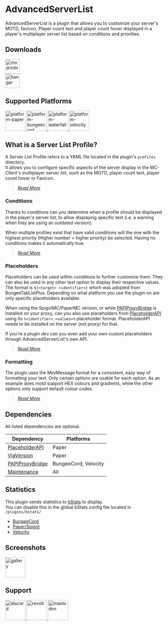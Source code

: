 # AdvancedServerList

AdvancedServerList is a plugin that allows you to customize your server's MOTD, favicon, Player count text and player count hover displayed in a player's multiplayer server list based on conditions and priorities.

## Downloads

<a href="https://modrinth.com/plugin/advancedserverlist" target="_blank">
  <img src="https://cdn.jsdelivr.net/gh/Andre601/devins-badges@13e0142/assets/compact/available/modrinth_vector.svg" height="46" alt="modrinth" title="Available on Modrinth">
</a>
<br>
<a href="https://hangar.papermc.io/Andre_601/AdvancedServerList" target="_blank">
  <img src="https://cdn.jsdelivr.net/gh/Andre601/devins-badges@13e0142/assets/compact/available/hangar_vector.svg" height="46" alt="hangar" title="Available on Hangar">
</a>

## Supported Platforms

<a href="https://papermc.io" target="_blank">
  <img src="https://cdn.jsdelivr.net/gh/Andre601/devins-badges@13e0142/assets/compact-minimal/supported/paper_vector.svg" height="64" alt="platform-paper" title="Tested on Paper">
</a>
<a href="https://www.spigotmc.org" target="_blank">
  <img src="https://cdn.jsdelivr.net/gh/Andre601/devins-badges@13e0142/assets/compact-minimal/supported/bungeecord_vector.svg" height="64" alt="platform-bungeecord" title="Tested on BungeeCord">
</a>
<a href="https://www.papermc.io" target="_blank">
  <img src="https://cdn.jsdelivr.net/gh/Andre601/devins-badges@13e0142/assets/compact-minimal/supported/waterfall_vector.svg" height="64" alt="platform-waterfall" title="Tested on Waterfall">
</a>
<a href="https://velocitypowered.com" target="_blank">
  <img src="https://cdn.jsdelivr.net/gh/Andre601/devins-badges@13e0142/assets/compact-minimal/supported/velocity_vector.svg" height="64" alt="platform-velocity" title="Tested on Velocity">
</a>

## What is a Server List Profile?

A Server List Profile refers to a YAML file located in the plugin's `profiles` directory.  
It allows you to configure specific aspects of the server display in the MC-Client's multiplayer server list, such as the MOTD, player count text, player count hover or Favicon.

> [*Read More*][profiles]

### Conditions

Thanks to conditions can you determine when a profile should be displayed in the player's server list, to allow displaying specific text (i.e. a warning when they are using an outdated version).

When multiple profiles exist that have valid conditions will the one with the highest priority (Higher number = higher priority) be selected. Having no conditions makes it automatically true.

> [*Read More*][conditions]

### Placeholders

Placeholders can be used within conditions to further customize them. They can also be used in any other text option to display their respective values.
The format is `${<target> <identifier>}` which was adopted from BungeeTabListPlus. Depending on what platform you use the plugin on are only specific placeholders available.

When using the SpigotMC/PaperMC version, or while [PAPIProxyBridge][papiproxybridge] is installed on your proxy, can you also use placeholders from [PlaceholderAPI][placeholderapi] using its `%<identifier>_<values>%` placeholder format. PlaceholderAPI needs to be installed on the server (not proxy) for that.

If you're a plugin dev can you even add your own custom placeholders through AdvancedServerList's own API.

> [*Read More*][placeholders]

### Formatting

The plugin uses the MiniMessage format for a consistent, easy way of formatting your text.
Only certain options are usable for each option. As an example does motd support HEX colours and gradients, while the other options only support default colour codes.

> [*Read More*][minimessage]

## Dependencies

All listed dependencies are optional.

| Dependency        | Platforms            |
|-------------------|----------------------|
| [PlaceholderAPI]  | Paper                |
| [ViaVersion]      | Paper                |
| [PAPIProxyBridge] | BungeeCord, Velocity |
| [Maintenance]     | All                  |

## Statistics

This plugin sends statistics to [bStats] to display.  
You can disable this in the global bStats config file located in `/plugins/bstats/`

- [BungeeCord][bstats-bungee]
- [Paper/Spigot][bstats-spigot]
- [Velocity][bstats-velocity]

## Screenshots

<a href="https://modrinth.com/plugin/advancedserverlist/gallery" target="_blank">
  <img src="https://cdn.jsdelivr.net/npm/@intergrav/devins-badges@3/assets/cozy/documentation/modrinth-gallery_vector.svg" height="64" alt="gallery" title="Check out the Gallery">
</a>

## Support

<a href="https://discord.gg/MyPTjpsgGH" target="_blank">
  <img src="https://cdn.jsdelivr.net/gh/Andre601/devins-badges@13e0142/assets/compact-minimal/social/discord-singular_vector.svg" height="64" alt="discord" title="Join the M.O.S.S. Discord Server">
</a>
<a href="https://app.revolt.chat/invite/74TpERXA" target="_blank">
  <img src="https://cdn.jsdelivr.net/gh/Andre601/devins-badges@13e0142/assets/compact-minimal/social/revolt-singular_vector.svg" height="64" alt="revolt" title="Join my Revolt Server">
</a>
<a href="https://blobfox.coffee/@andre_601" target="_blank">
  <img src="https://cdn.jsdelivr.net/gh/Andre601/devins-badges@13e0142/assets/compact-minimal/social/mastodon-singular_vector.svg" height="64" alt="mastodon" title="Chat with me on Mastodon">
</a>

<!-- Links -->
[profiles]: https://asl.andre601.ch/profiles/
[conditions]: https://asl.andre601.ch/profiles/#condition
[placeholders]: https://asl.andre601.ch/profiles/placeholders/
[minimessage]: https://asl.andre601.ch/profiles/formatting/

[modrinth]: https://modrinth.com/plugin/advancedserverlist

[placeholderapi]: https://hangar.papermc.io/HelpChat/PlaceholderAPI
[viaversion]: https://hangar.papermc.io/ViaVersion/ViaVersion
[papiproxybridge]: https://hangar.papermc.io/William278/PAPIProxyBridge
[maintenance]: https://hangar.papermc.io/kennytv/Maintenance

[bstats]: https://bstats.org
[bstats-bungee]: https://bstats.org/plugin/bungeecord/AdvancedServerList/15585
[bstats-spigot]: https://bstats.org/plugin/bukkit/AdvancedServerList/15584
[bstats-velocity]: https://bstats.org/plugin/velocity/AdvancedServerList/15587

[gallery]: https://modrinth.com/mod/advancedserverlist/gallery
